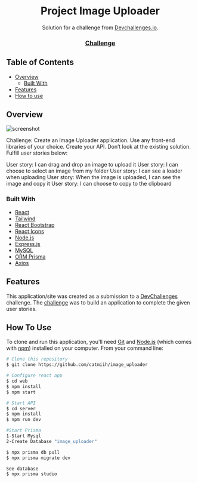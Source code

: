 <!-- Please update value in the {}  -->

<h1 align="center">Project Image Uploader</h1>

<div align="center">
   Solution for a challenge from  <a href="http://devchallenges.io" target="_blank">Devchallenges.io</a>.
</div>

<div align="center">
  <h3>
    <a href="https://devchallenges.io/challenges/O2iGT9yBd6xZBrOcVirx">
      Challenge
    </a>
  </h3>
</div>

<!-- TABLE OF CONTENTS -->

## Table of Contents

- [Overview](#overview)
  - [Built With](#built-with)
- [Features](#features)
- [How to use](#how-to-use)

<!-- OVERVIEW -->

## Overview

![screenshot](https://i.imgur.com/uUjXPWW.png)

Challenge: Create an Image Uploader application. Use any front-end libraries of your choice. Create your API. Don’t look at the existing solution. Fulfill user stories below:

User story: I can drag and drop an image to upload it
User story: I can choose to select an image from my folder
User story: I can see a loader when uploading
User story: When the image is uploaded, I can see the image and copy it
User story: I can choose to copy to the clipboard

### Built With

<!-- This section should list any major frameworks that you built your project using. Here are a few examples.-->

- [React](https://reactjs.org/)
- [Tailwind](https://tailwindcss.com/)
- [React Bootstrap](https://react-bootstrap.github.io/getting-started/introduction/)
- [React Icons](https://react-icons.github.io/react-icons)
- [Node.js](https://nodejs.org/en/docs/)
- [Express.js](https://expressjs.com/pt-br/)
- [MySQL](https://expressjs.com/en/guide/database-integration.html#mysql)
- [ORM Prisma](https://www.prisma.io/docs/getting-started/quickstart)
- [Axios](https://axios-http.com/docs/intro)

## Features

<!-- List the features of your application or follow the template. Don't share the figma file here :) -->

This application/site was created as a submission to a [DevChallenges](https://devchallenges.io/challenges) challenge. The [challenge](https://devchallenges.io/challenges/O2iGT9yBd6xZBrOcVirx) was to build an application to complete the given user stories.

## How To Use

<!-- Example: -->

To clone and run this application, you'll need [Git](https://git-scm.com) and [Node.js](https://nodejs.org/en/download/) (which comes with [npm](http://npmjs.com)) installed on your computer. From your command line:

```bash
# Clone this repository
$ git clone https://github.com/catmiih/image_uploader

# Configure react app
$ cd web
$ npm install
$ npm start

# Start API
$ cd server
$ npm install
$ npm run dev

#Start Prisma
1-Start Mysql
2-Create Database "image_uploader"

$ npx prisma db pull
$ npx prisma migrate dev

See database
$ npx prisma studio
```

